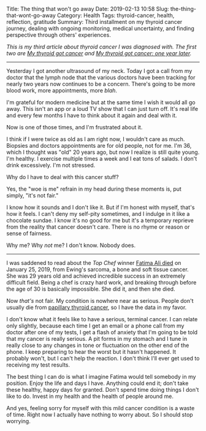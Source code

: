 Title: The thing that won't go away
Date: 2019-02-13 10:58
Slug: the-thing-that-wont-go-away
Category: Health
Tags: thyroid-cancer, health, reflection, gratitude
Summary: Third installment on my thyroid cancer journey, dealing with ongoing monitoring, medical uncertainty, and finding perspective through others' experiences.

*This is my third article about thyroid cancer I was diagnosed with. The first two are *[My thyroid got cancer]({filename}my-thyroid-got-cancer.md)* and *[My thyroid got cancer: one year later]({filename}my-thyroid-got-cancer-one-year-later.md)*.*

---

Yesterday I got another ultrasound of my neck. Today I got a call from my doctor that the lymph node that the various doctors have been tracking for nearly two years now continues to be a concern. There's going to be more blood work, more appointments, more *blah*. 

I'm grateful for modern medicine but at the same time I wish it would all go away. This isn't an app or a loud TV show that I can just turn off. It's real life and every few months I have to think about it again and deal with it. 

Now is one of those times, and I'm frustrated about it. 

I think if I were twice as old as I am right now, I wouldn't care as much. Biopsies and doctors appointments are for old people, not for me. I'm 36, which I thought was "old" 20 years ago, but now I realize is still quite young.  I'm healthy. I exercise multiple times a week and I eat tons of salads. I don't drink excessively. I'm not stressed. 

Why do I have to deal with this cancer stuff? 

Yes, the "woe is me" refrain in my head during these moments is, put simply, "it's not fair." 

I know how it sounds and I don't like it. But if I'm honest with myself, that's how it feels. I can't deny my self-pity sometimes, and I indulge in it like a chocolate sundae. I know it's no good for me but it's a temporary reprieve from the reality that cancer doesn't care. There is no rhyme or reason or sense of fairness. 

Why me? Why *not* me? I don't know. Nobody does. 

---

I was saddened to read about the *Top Chef* winner [Fatima Ali died](https://www.cnn.com/2019/01/25/entertainment/fatima-ali-top-chef-dies/index.html) on January 25, 2019, from Ewing's sarcoma, a bone and soft tissue cancer. She was 29 years old and achieved incredible success in an extremely difficult field. Being a chef is crazy hard work, and breaking through before the age of 30 is basically impossible. She did it, and then she died. 

Now *that's* not fair. My condition is nowhere near as serious. People don't usually die from [papillary thyroid cancer]({filename}my-thyroid-got-cancer.md), so I have the data in my favor.  

I don't know what it feels like to have a serious, terminal cancer. I can relate only slightly, because each time I get an email or a phone call from my doctor after one of my tests, I get a flash of anxiety that I'm going to be told that my cancer is really serious. A pit forms in my stomach and I tune in really close to any changes in tone or fluctuation on the other end of the phone. I keep preparing to hear the worst but it hasn't happened. It probably won't, but I can't help the reaction. I don't think I'll ever get used to receiving my test results. 

The best thing I can do is what I imagine Fatima would tell somebody in my position. Enjoy the life and days I have. Anything could end it; don't take these healthy, happy days for granted. Don't spend time doing things I don't like to do. Invest in my health and the health of people around me. 

And yes, feeling sorry for myself with this mild cancer condition is a waste of time. Right now I actually have nothing to worry about. So I should stop worrying.